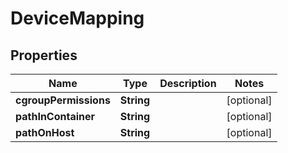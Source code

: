 

# DeviceMapping


## Properties

| Name | Type | Description | Notes |
|------------ | ------------- | ------------- | -------------|
|**cgroupPermissions** | **String** |  |  [optional] |
|**pathInContainer** | **String** |  |  [optional] |
|**pathOnHost** | **String** |  |  [optional] |



